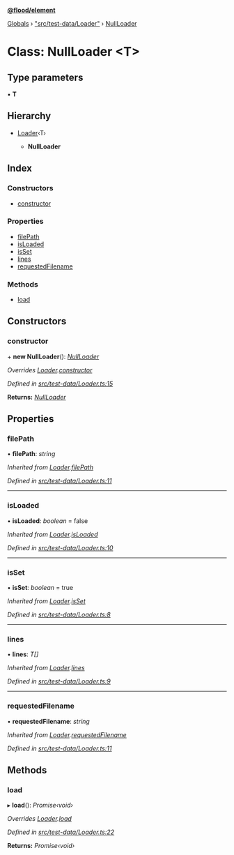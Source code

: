**[@flood/element](../README.md)**

[Globals](../globals.md) › ["src/test-data/Loader"](../modules/_src_test_data_loader_.md) › [NullLoader](_src_test_data_loader_.nullloader.md)

# Class: NullLoader <**T**>

## Type parameters

▪ **T**

## Hierarchy

* [Loader](_src_test_data_loader_.loader.md)‹T›

  * **NullLoader**

## Index

### Constructors

* [constructor](_src_test_data_loader_.nullloader.md#constructor)

### Properties

* [filePath](_src_test_data_loader_.nullloader.md#filepath)
* [isLoaded](_src_test_data_loader_.nullloader.md#isloaded)
* [isSet](_src_test_data_loader_.nullloader.md#isset)
* [lines](_src_test_data_loader_.nullloader.md#lines)
* [requestedFilename](_src_test_data_loader_.nullloader.md#requestedfilename)

### Methods

* [load](_src_test_data_loader_.nullloader.md#load)

## Constructors

###  constructor

\+ **new NullLoader**(): *[NullLoader](_src_test_data_loader_.nullloader.md)*

*Overrides [Loader](_src_test_data_loader_.loader.md).[constructor](_src_test_data_loader_.loader.md#constructor)*

*Defined in [src/test-data/Loader.ts:15](https://github.com/flood-io/element/blob/d9c12d9/packages/element/src/test-data/Loader.ts#L15)*

**Returns:** *[NullLoader](_src_test_data_loader_.nullloader.md)*

## Properties

###  filePath

• **filePath**: *string*

*Inherited from [Loader](_src_test_data_loader_.loader.md).[filePath](_src_test_data_loader_.loader.md#filepath)*

*Defined in [src/test-data/Loader.ts:11](https://github.com/flood-io/element/blob/d9c12d9/packages/element/src/test-data/Loader.ts#L11)*

___

###  isLoaded

• **isLoaded**: *boolean* = false

*Inherited from [Loader](_src_test_data_loader_.loader.md).[isLoaded](_src_test_data_loader_.loader.md#isloaded)*

*Defined in [src/test-data/Loader.ts:10](https://github.com/flood-io/element/blob/d9c12d9/packages/element/src/test-data/Loader.ts#L10)*

___

###  isSet

• **isSet**: *boolean* = true

*Inherited from [Loader](_src_test_data_loader_.loader.md).[isSet](_src_test_data_loader_.loader.md#isset)*

*Defined in [src/test-data/Loader.ts:8](https://github.com/flood-io/element/blob/d9c12d9/packages/element/src/test-data/Loader.ts#L8)*

___

###  lines

• **lines**: *T[]*

*Inherited from [Loader](_src_test_data_loader_.loader.md).[lines](_src_test_data_loader_.loader.md#lines)*

*Defined in [src/test-data/Loader.ts:9](https://github.com/flood-io/element/blob/d9c12d9/packages/element/src/test-data/Loader.ts#L9)*

___

###  requestedFilename

• **requestedFilename**: *string*

*Inherited from [Loader](_src_test_data_loader_.loader.md).[requestedFilename](_src_test_data_loader_.loader.md#requestedfilename)*

*Defined in [src/test-data/Loader.ts:11](https://github.com/flood-io/element/blob/d9c12d9/packages/element/src/test-data/Loader.ts#L11)*

## Methods

###  load

▸ **load**(): *Promise‹void›*

*Overrides [Loader](_src_test_data_loader_.loader.md).[load](_src_test_data_loader_.loader.md#abstract-load)*

*Defined in [src/test-data/Loader.ts:22](https://github.com/flood-io/element/blob/d9c12d9/packages/element/src/test-data/Loader.ts#L22)*

**Returns:** *Promise‹void›*
